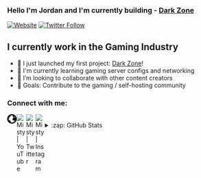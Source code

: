###  Hello I'm Jordan and I'm currently building - [Dark Zone][website]

[![Website](https://img.shields.io/website?label=ProjectDarkZone.com&style=for-the-badge&url=https%3A%2F%2Fcodestackr.com)](https://projectdarkzone.com)
[![Twitter Follow](https://img.shields.io/twitter/follow/justbejordan?color=1DA1F2&logo=twitter&style=for-the-badge)](https://twitter.com/intent/follow?original_referer=https%3A%2F%2Fgithub.com%2FMistyxInori&screen_name=ProjectDarkZone)

## I currently work in the Gaming Industry

- 🚀 I just launched my first project: [Dark Zone][website]!
- 🔧 I'm currently learning gaming server configs and networking
- 👯 I’m looking to collaborate with other content creators
- 🤯 Goals: Contribute to the gaming / self-hosting community

### Connect with me:

[<img align="left" alt="projectdarkzone.com" width="22px" src="https://raw.githubusercontent.com/iconic/open-iconic/master/svg/globe.svg" />][website]
[<img align="left" alt="Misty | YouTube" width="22px" src="https://cdn.jsdelivr.net/npm/simple-icons@v3/icons/youtube.svg" />][youtube]
[<img align="left" alt="Misty | Twitter" width="22px" src="https://cdn.jsdelivr.net/npm/simple-icons@v3/icons/twitter.svg" />][twitter]
[<img align="left" alt="Misty | Instagram" width="22px" src="https://cdn.jsdelivr.net/npm/simple-icons@v3/icons/instagram.svg" />][instagram]

<br />

<details>
  <summary>:zap: GitHub Stats</summary>

  <img align="left" alt="Misty's Github Stats" src="https://github-readme-stats.codestackr.vercel.app/api?username=codeSTACKr&show_icons=true&hide_border=true" />

</details>


[website]: https://projectdarkzone.com
[twitter]: https://twitter.com/justbejordan
[youtube]: https://www.youtube.com/channel/UCNcDQTPJyLx2LOoi87cTeYQ
[instagram]: https://instagram.com/MistyxInori
